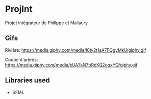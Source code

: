 # ProjInt
Projet intégrateur de Philippe et Mallaury

## Gifs
Rivière: https://media.giphy.com/media/l0Iy2t1aA7FQgyMkU/giphy.gif 

Coupe d'arbres: https://media.giphy.com/media/xUA7aN7bRdKQ2ogxYQ/giphy.gif

## Libraries used
+ SFML
